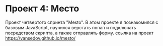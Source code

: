 # Проект 4: Место

Проект четвертого спринта "Mesto". В этом проекте я познакомился с базовым JavaScript, научился верстать попап и подключать посредством скрипта, а также отправлять форму.
ссылка на проект https://vansedov.github.io/mesto/

